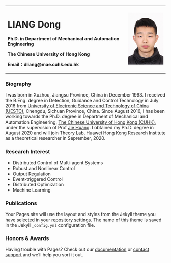 
<table border="0">
  <tr>
    <td width="75%">
      <h1>LIANG Dong</h1>
      <p><b> Ph.D. in Department of Mechanical and Automation Engineering</b></p>
      <p><b>The Chinese University of Hong Kong</b></p>
      <p><b>Email：dliang@mae.cuhk.edu.hk</b></p>
    </td>
    <td width="25%">
      <img src="/dliang.JPG" width="100%">    
    </td>
  </tr>
</table>

### Biography

I was born in Xuzhou, Jiangsu Province, China in December 1993. I received the B.Eng. degree in Detection, Guidance and Control Technology in July 2016 from [University of Electronic Science and Technology of China (UESTC)](https://www.uestc.edu.cn), Chengdu, Sichuan Province, China. Since August 2016, I has been working towards the Ph.D. degree in Department of Mechanical and Automation Engineering, [The Chinese University of Hong Kong (CUHK)](http://www.cuhk.edu.hk/english/index.html), under the supervision of Prof [Jie Huang](http://www.mae.cuhk.edu.hk/~jhuang/). I obtained my Ph.D. degree in August 2020 and will join Theory Lab, Huawei Hong Kong Research Institute as a theoretical researcher in Seprember, 2020.

### Research Interest

- Distributed Control of Multi-agent Systems
- Robust and Nonlinear Control
- Output Regulation
- Event-triggered Control
- Distributed Optimization
- Machine Learning


### Publications

Your Pages site will use the layout and styles from the Jekyll theme you have selected in your [repository settings](https://github.com/dliang1226/dliang.github.io/settings). The name of this theme is saved in the Jekyll `_config.yml` configuration file.

### Honors & Awards

Having trouble with Pages? Check out our [documentation](https://docs.github.com/categories/github-pages-basics/) or [contact support](https://github.com/contact) and we’ll help you sort it out.
